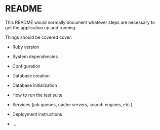 # README

This README would normally document whatever steps are necessary to get the
application up and running.

Things should be covered cover:

* Ruby version

* System dependencies

* Configuration

* Database creation

* Database initialization

* How to run the test suite

* Services (job queues, cache servers, search engines, etc.)

* Deployment instructions

* ...
